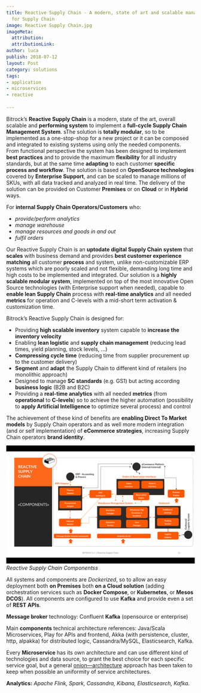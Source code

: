 ```yaml
---
title: Reactive Supply Chain - A modern, state of art and scalable managing system
  for Supply Chain
image: Reactive Supply Chain.jpg
imageMeta:
  attribution: 
  attributionLink: 
author: luca
publish: 2018-07-12
layout: Post
category: solutions
tags:
- application
- microservices
- reactive

---
```

Bitrock’s **Reactive Supply Chain** is a modern, state of the art, overall scalable and **performing system** to implement a **full-cycle Supply Chain Management System**. <!-- more --> sThe solution is **totally modular**, so to be implemented as a one-stop-shop for a new project or it can be composed and integrated to existing systems using only the needed components. From functional perspective the system has been designed to implement **best practices** and to provide the maximum **flexibility** for all industry standards, but at the same time **adapting** to each customer **specific process and workflow**. The solution is based on **OpenSource technologies** covered by **Enterprise Support**, and can be scaled to manage millions of SKUs, with all data tracked and analyzed in real time. The delivery of the solution can be provided on Customer **Premises** or on **Cloud** or in **Hybrid** ways.

For **internal Supply Chain Operators/Customers** who:

* *provide/perform analytics*
* *manage warehouse* 
* *manage resources and goods in and out* 
* *fulfil orders*

Our Reactive Supply Chain is an **uptodate digital Supply Chain system** that **scales** with business demand and provides **best customer experience matching** all customer **process** and system, unlike non-customizable ERP systems which are poorly scaled and not flexible, demanding long time and high costs to be implemented and integrated. Our solution is a **highly scalable modular system**, implemented on top of the most innovative Open Source technologies (with Enterprise support when needed), capable to **enable lean Supply Chain** process with **real-time analytics** and all needed **metrics** for operation and C-levels with a mid-short term activation & customization time.

Bitrock’s Reactive Supply Chain is designed for:

* Providing **high scalable inventory** system capable to **increase the inventory velocity**
* Enabling **lean logistic** and **supply chain management** (reducing lead times, yield planning, stock levels, ...)
* **Compressing cycle time** (reducing time from supplier procurement up to the customer delivery)
* **Segment** and **adapt** the Supply Chain to different kind of retailers (no monolithic approach)
* Designed to manage **SC standards** (e.g. GS1) but acting according **business logic** (B2B and B2C)
* Providing a **real-time analytics** with all needed **metrics** (from **operational** to **C-levels**) so to achieve the higher automation (possibility to **apply Artificial Intelligence** to optimize several process) and control

The achievement of these kind of benefits are **enabling Direct To Market models** by Supply Chain operators and as well more modern integration (and or self implementation) of **eCommerce strategies**, increasing Supply Chain operators **brand identity**. 

![/img/posts/reactive-supply-chain.png](/img/posts/reactive-supply-chain.png)*Reactive Supply Chain Componentss*

All systems and components are *Dockerized*, so to allow an easy deployment both **on Premises** both **on a Cloud solution** (adding orchestration services such as **Docker Compose**, or **Kubernetes**, or **Mesos DCOS**). All components are configured to use **Kafka** and provide even a set of **REST APIs**.

**Message broker** technology: Confluent **Kafka** (opensource or enterprise)

Main **components** technical architecture references: Java/Scala Microservices, Play for APIs and frontend, Akka (with persistence, cluster, http, alpakka) for distributed logic, Cassandra/MySQL, Elasticsearch, Kafka.

Every **Microservice** has its own architecture and can use different kind of technologies and data source, to grant the best choice for each specific service goal, but a general [onion—architecture](http://jeffreypalermo.com/blog/the-onion-architecture-part-1/) approach has been taken to keep when possible an uniformity of service architectures.

**Analytics:** *Apache Flink, Spark, Cassandra, Kibana, Elasticsearch, Kafka*.